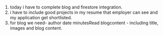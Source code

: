 1. today i have to complete blog and firestore integration.
2. i have to include good projects in my resume that employer can see and my application get shortlisted.
3. for blog we need- 
   author
   date
   minutesRead
   blogcontent - including title, images and blog content.
